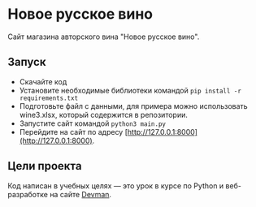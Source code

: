 # Новое русское вино

Сайт магазина авторского вина "Новое русское вино".

## Запуск

- Скачайте код
- Установите необходимые библиотеки командой `pip install -r requirements.txt`
- Подготовьте файл с данными, для примера можно использовать wine3.xlsx, который содержится в репозитории.
- Запустите сайт командой `python3 main.py`
- Перейдите на сайт по адресу [http://127.0.0.1:8000](http://127.0.0.1:8000).

## Цели проекта

Код написан в учебных целях — это урок в курсе по Python и веб-разработке на сайте [Devman](https://dvmn.org).
